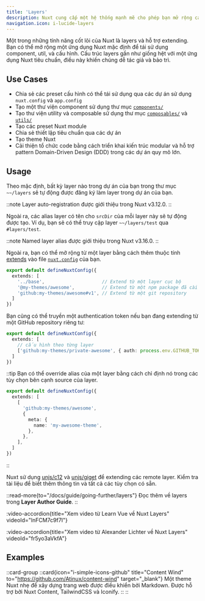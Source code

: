 ```yaml
---
title: 'Layers'
description: Nuxt cung cấp một hệ thống mạnh mẽ cho phép bạn mở rộng các file mặc định, config, và nhiều thứ khác.
navigation.icon: i-lucide-layers
---
```


Một trong những tính năng cốt lõi của Nuxt là layers và hỗ trợ extending. Bạn có thể mở rộng một ứng dụng Nuxt mặc định để tái sử dụng component, util, và cấu hình. Cấu trúc layers gần như giống hệt với một ứng dụng Nuxt tiêu chuẩn, điều này khiến chúng dễ tác giả và bảo trì.

## Use Cases

- Chia sẻ các preset cấu hình có thể tái sử dụng qua các dự án sử dụng `nuxt.config` và `app.config`
- Tạo một thư viện component sử dụng thư mục [`components/`](/docs/guide/directory-structure/components)
- Tạo thư viện utility và composable sử dụng thư mục [`composables/`](/docs/guide/directory-structure/composables) và [`utils/`](/docs/guide/directory-structure/utils)
- Tạo các preset Nuxt module
- Chia sẻ thiết lập tiêu chuẩn qua các dự án
- Tạo theme Nuxt
- Cải thiện tổ chức code bằng cách triển khai kiến trúc modular và hỗ trợ pattern Domain-Driven Design (DDD) trong các dự án quy mô lớn.

## Usage

Theo mặc định, bất kỳ layer nào trong dự án của bạn trong thư mục `~~/layers` sẽ tự động được đăng ký làm layer trong dự án của bạn.

::note
Layer auto-registration được giới thiệu trong Nuxt v3.12.0.
::

Ngoài ra, các alias layer có tên cho `srcDir` của mỗi layer này sẽ tự động được tạo. Ví dụ, bạn sẽ có thể truy cập layer `~~/layers/test` qua `#layers/test`.

::note
Named layer alias được giới thiệu trong Nuxt v3.16.0.
::

Ngoài ra, bạn có thể mở rộng từ một layer bằng cách thêm thuộc tính [extends](/docs/api/nuxt-config#extends) vào file [`nuxt.config`](/docs/guide/directory-structure/nuxt-config) của bạn.

```ts [nuxt.config.ts]
export default defineNuxtConfig({
  extends: [
    '../base',                     // Extend từ một layer cục bộ
    '@my-themes/awesome',          // Extend từ một npm package đã cài đặt
    'github:my-themes/awesome#v1', // Extend từ một git repository
  ]
})
```

Bạn cũng có thể truyền một authentication token nếu bạn đang extending từ một GitHub repository riêng tư:

```ts [nuxt.config.ts]
export default defineNuxtConfig({
  extends: [
    // cấu hình theo từng layer
    ['github:my-themes/private-awesome', { auth: process.env.GITHUB_TOKEN }]
  ]
})
```

::tip
Bạn có thể override alias của một layer bằng cách chỉ định nó trong các tùy chọn bên cạnh source của layer.

```ts [nuxt.config.ts]
export default defineNuxtConfig({
  extends: [
    [
      'github:my-themes/awesome',
      { 
        meta: {
          name: 'my-awesome-theme',
        },
      },
    ],
  ]
})
```

::

Nuxt sử dụng [unjs/c12](https://c12.unjs.io) và [unjs/giget](https://giget.unjs.io) để extending các remote layer. Kiểm tra tài liệu để biết thêm thông tin và tất cả các tùy chọn có sẵn.

::read-more{to="/docs/guide/going-further/layers"}
Đọc thêm về layers trong **Layer Author Guide**.
::

:video-accordion{title="Xem video từ Learn Vue về Nuxt Layers" videoId="lnFCM7c9f7I"}

:video-accordion{title="Xem video từ Alexander Lichter về Nuxt Layers" videoId="fr5yo3aVkfA"}

## Examples

::card-group
  ::card{icon="i-simple-icons-github" title="Content Wind" to="https://github.com/Atinux/content-wind" target="_blank"}
  Một theme Nuxt nhẹ để xây dựng trang web được điều khiển bởi Markdown. Được hỗ trợ bởi Nuxt Content, TailwindCSS và Iconify.
  ::
::